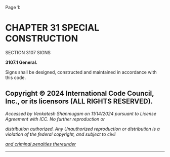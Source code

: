 Page 1:

# CHAPTER 31 SPECIAL CONSTRUCTION

 SECTION 3107
 SIGNS

**3107.1 General.**

Signs shall be designed, constructed and maintained in accordance with this code.


## Copyright © 2024 International Code Council, Inc., or its licensors (ALL RIGHTS RESERVED).

_Accessed by Venkatesh Shanmugam on 11/14/2024 pursuant to License Agreement with ICC. No further reproduction or_

_distribution authorized. Any Unauthorized reproduction or distribution is a violation of the federal copyright, and subject to civil_

_[and criminal penalties thereunder](http://codes.iccsafe.org/content/VACC2021P1/chapter-31-special-construction#VACC2021P1_Ch31_Sec3107)_


-----



